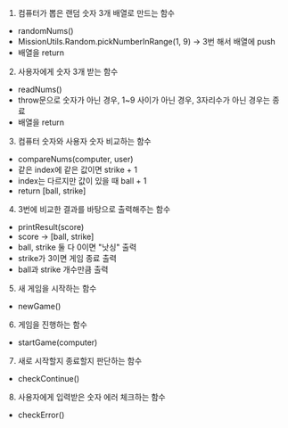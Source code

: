 1. 컴퓨터가 뽑은 랜덤 숫자 3개 배열로 만드는 함수
  - randomNums()
  - MissionUtils.Random.pickNumberInRange(1, 9) -> 3번 해서 배열에 push
  - 배열을 return

2. 사용자에게 숫자 3개 받는 함수
  - readNums()
  - throw문으로 숫자가 아닌 경우, 1~9 사이가 아닌 경우, 3자리수가 아닌 경우는 종료
  - 배열을 return

3. 컴퓨터 숫자와 사용자 숫자 비교하는 함수
  - compareNums(computer, user)
  - 같은 index에 같은 값이면 strike + 1
  - index는 다르지만 값이 있을 때 ball + 1
  - return [ball, strike]

4. 3번에 비교한 결과를 바탕으로 출력해주는 함수
  - printResult(score)
  - score -> [ball, strike]
  - ball, strike 둘 다 0이면 "낫싱" 출력
  - strike가 3이면 게임 종료 출력
  - ball과 strike 개수만큼 출력

5. 새 게임을 시작하는 함수
  - newGame()

6. 게임을 진행하는 함수
  - startGame(computer)

7. 새로 시작할지 종료할지 판단하는 함수
  - checkContinue()

8. 사용자에게 입력받은 숫자 에러 체크하는 함수
  - checkError()